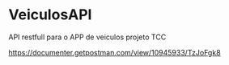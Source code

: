 # VeiculosAPI
API restfull para o APP de veiculos projeto TCC 

https://documenter.getpostman.com/view/10945933/TzJoFgk8
